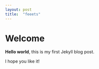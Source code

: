 ```yaml
---
layout: post
title:  "feeets"
---
```


# Welcome

**Hello world**, this is my first Jekyll blog post.

I hope you like it!